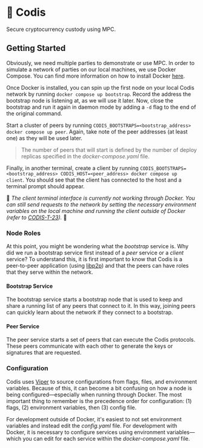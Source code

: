 # 🔐 Codis

Secure cryptocurrency custody using MPC.

## Getting Started

Obviously, we need multiple parties to demonstrate or use MPC. In order to simulate a network of parties on our local
machines, we use Docker Compose. You can find more information on how to install Docker [here](https://docs.docker.com/get-docker/).

Once Docker is installed, you can spin up the first node on your local Codis network by running `docker compose up bootstrap`. 
Record the address the bootstrap node is listening at, as we will use it later. Now, close the bootstrap and run it again
in daemon mode by adding a `-d` flag to the end of the original command.

Start a cluster of peers by running `CODIS_BOOTSTRAPS=<bootstrap_address> docker compose up peer`. Again, take note of 
the peer addresses (at least one) as they will be used later.

> The number of peers that will start is defined by the number of deploy replicas specified in the *docker-compose.yaml* file.

Finally, in another terminal, create a client by running `CODIS_BOOTSTRAPS=<bootstrap_address> CODIS_HOST=<peer_address> docker compose up client`.
You should see that the client has connected to the host and a terminal prompt should appear.

🚨 *The client terminal interface is currently not working through Docker. You can still send requests to the network by
setting the necessary environment variables on the local machine and running the client outside of Docker (refer to 
[CODIS-T-23](https://milque.jetbrains.space/p/codis/issues/23)).* 🚨

### Node Roles

At this point, you might be wondering what the *bootstrap* service is. Why did we run a bootstrap service first instead of
a *peer* service or a *client* service? To understand this, it is first important to know that Codis is a peer-to-peer 
application (using [libp2p](https://github.com/libp2p/specs)) and that the peers can have roles that they serve within the network.

#### Bootstrap Service

The bootstrap service starts a bootstrap node that is used to keep and share a running list of any peers that connect to it. 
In this way, joining peers can quickly learn about the network if they connect to a bootstrap.

#### Peer Service

The peer service starts a set of peers that can execute the Codis protocols. These peers communicate with each other to
generate the keys or signatures that are requested.

### Configuration

Codis uses [Viper]() to source configurations from flags, files, and environment variables. Because of this, it can 
become a bit confusing on how a node is being configured&mdash;especially when running through Docker. The most important
thing to remember is the precedence order for configuration: (1) flags, (2) environment variables, then (3) config file.

For development outside of Docker, it's easiest to not set environment variables and instead edit the *config.yaml* file. 
For development with Docker, it is necessary to configure services using environment variables&mdash;which you can edit
for each service within the *docker-compose.yaml* file.
